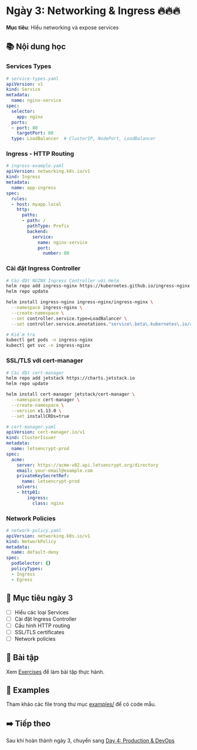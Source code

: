 # Ngày 3: Networking & Ingress 🔥🔥🔥

**Mục tiêu**: Hiểu networking và expose services

## 📚 **Nội dung học**

### **Services Types**
```yaml
# service-types.yaml
apiVersion: v1
kind: Service
metadata:
  name: nginx-service
spec:
  selector:
    app: nginx
  ports:
  - port: 80
    targetPort: 80
  type: LoadBalancer  # ClusterIP, NodePort, LoadBalancer
```

### **Ingress - HTTP Routing**
```yaml
# ingress-example.yaml
apiVersion: networking.k8s.io/v1
kind: Ingress
metadata:
  name: app-ingress
spec:
  rules:
  - host: myapp.local
    http:
      paths:
      - path: /
        pathType: Prefix
        backend:
          service:
            name: nginx-service
            port:
              number: 80
```

### **Cài đặt Ingress Controller**
```bash
# Cài đặt NGINX Ingress Controller với Helm
helm repo add ingress-nginx https://kubernetes.github.io/ingress-nginx
helm repo update

helm install ingress-nginx ingress-nginx/ingress-nginx \
  --namespace ingress-nginx \
  --create-namespace \
  --set controller.service.type=LoadBalancer \
  --set controller.service.annotations."service\.beta\.kubernetes\.io/aws-load-balancer-type"=nlb

# Kiểm tra
kubectl get pods -n ingress-nginx
kubectl get svc -n ingress-nginx
```

### **SSL/TLS với cert-manager**
```bash
# Cài đặt cert-manager
helm repo add jetstack https://charts.jetstack.io
helm repo update

helm install cert-manager jetstack/cert-manager \
  --namespace cert-manager \
  --create-namespace \
  --version v1.13.0 \
  --set installCRDs=true
```

```yaml
# cert-manager.yaml
apiVersion: cert-manager.io/v1
kind: ClusterIssuer
metadata:
  name: letsencrypt-prod
spec:
  acme:
    server: https://acme-v02.api.letsencrypt.org/directory
    email: your-email@example.com
    privateKeySecretRef:
      name: letsencrypt-prod
    solvers:
    - http01:
        ingress:
          class: nginx
```

### **Network Policies**
```yaml
# network-policy.yaml
apiVersion: networking.k8s.io/v1
kind: NetworkPolicy
metadata:
  name: default-deny
spec:
  podSelector: {}
  policyTypes:
  - Ingress
  - Egress
```

## 🎯 **Mục tiêu ngày 3**

- [ ] Hiểu các loại Services
- [ ] Cài đặt Ingress Controller
- [ ] Cấu hình HTTP routing
- [ ] SSL/TLS certificates
- [ ] Network policies

## 📝 **Bài tập**

Xem [Exercises](./exercises.md) để làm bài tập thực hành.

## 📁 **Examples**

Tham khảo các file trong thư mục [examples/](./examples/) để có code mẫu.

## ➡️ **Tiếp theo**

Sau khi hoàn thành ngày 3, chuyển sang [Day 4: Production & DevOps](../day-4/README.md)
